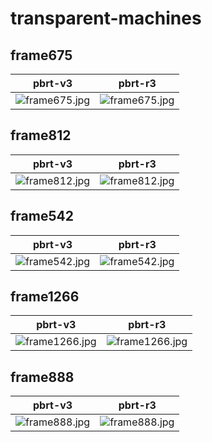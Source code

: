# transparent-machines
## frame675
|pbrt-v3|pbrt-r3|
|---|---|
|![frame675.jpg](../v3/transparent-machines/frame675.jpg)|![frame675.jpg](../r3/transparent-machines/frame675.jpg)|
## frame812
|pbrt-v3|pbrt-r3|
|---|---|
|![frame812.jpg](../v3/transparent-machines/frame812.jpg)|![frame812.jpg](../r3/transparent-machines/frame812.jpg)|
## frame542
|pbrt-v3|pbrt-r3|
|---|---|
|![frame542.jpg](../v3/transparent-machines/frame542.jpg)|![frame542.jpg](../r3/transparent-machines/frame542.jpg)|
## frame1266
|pbrt-v3|pbrt-r3|
|---|---|
|![frame1266.jpg](../v3/transparent-machines/frame1266.jpg)|![frame1266.jpg](../r3/transparent-machines/frame1266.jpg)|
## frame888
|pbrt-v3|pbrt-r3|
|---|---|
|![frame888.jpg](../v3/transparent-machines/frame888.jpg)|![frame888.jpg](../r3/transparent-machines/frame888.jpg)|
